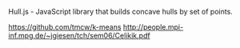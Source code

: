 Hull.js - JavaScript library that builds concave hulls by set of points.

https://github.com/tmcw/k-means
http://people.mpi-inf.mpg.de/~jgiesen/tch/sem06/Celikik.pdf